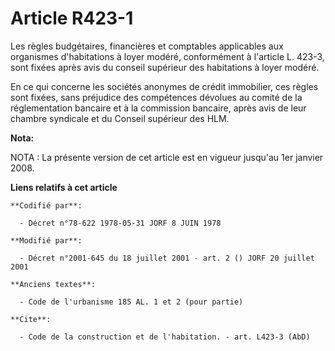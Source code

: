 # Article R423-1

Les règles budgétaires, financières et comptables applicables aux organismes d'habitations à loyer modéré, conformément à
l'article L. 423-3, sont fixées après avis du conseil supérieur des habitations à loyer modéré.

En ce qui concerne les sociétés anonymes de crédit immobilier, ces règles sont fixées, sans préjudice des compétences
dévolues au comité de la réglementation bancaire et à la commission bancaire, après avis de leur chambre syndicale et du
Conseil supérieur des HLM.

**Nota:**

NOTA : La présente version de cet article est en vigueur jusqu'au 1er janvier 2008.

**Liens relatifs à cet article**

	**Codifié par**:

	  - Décret n°78-622 1978-05-31 JORF 8 JUIN 1978

	**Modifié par**:

	  - Décret n°2001-645 du 18 juillet 2001 - art. 2 () JORF 20 juillet 2001

	**Anciens textes**:

	  - Code de l'urbanisme 185 AL. 1 et 2 (pour partie)

	**Cite**:

	  - Code de la construction et de l'habitation. - art. L423-3 (AbD)
